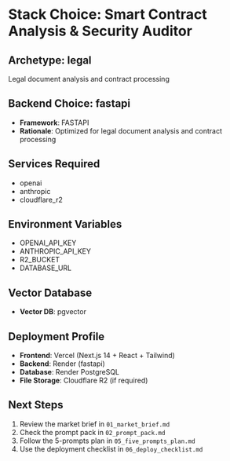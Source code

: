 # Stack Choice: Smart Contract Analysis & Security Auditor

## Archetype: legal
Legal document analysis and contract processing

## Backend Choice: fastapi
- **Framework**: FASTAPI
- **Rationale**: Optimized for legal document analysis and contract processing

## Services Required
- openai
- anthropic
- cloudflare_r2

## Environment Variables
- OPENAI_API_KEY
- ANTHROPIC_API_KEY
- R2_BUCKET
- DATABASE_URL

## Vector Database
- **Vector DB**: pgvector

## Deployment Profile
- **Frontend**: Vercel (Next.js 14 + React + Tailwind)
- **Backend**: Render (fastapi)
- **Database**: Render PostgreSQL
- **File Storage**: Cloudflare R2 (if required)

## Next Steps
1. Review the market brief in `01_market_brief.md`
2. Check the prompt pack in `02_prompt_pack.md`
3. Follow the 5-prompts plan in `05_five_prompts_plan.md`
4. Use the deployment checklist in `06_deploy_checklist.md`
